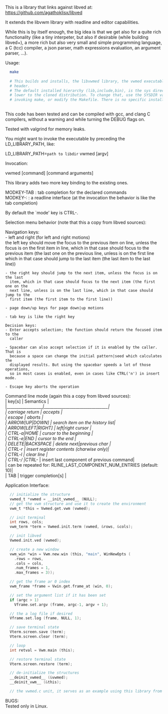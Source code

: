 This is a library that links against libved at:
https://github.com/agathoklisx/libved
  
It extends the libvwm library with readline and editor capabilities.
  
While this is by itself enough, the big idea is that we get also for
a quite rich functionality (like a tiny interpeter, but also if
desirable (while building libved+), a more rich but also very small
and simple programming language, a C (tcc) compiler, a json parser,  math expressions evaluation, an argument parser, ...).
  
Usage:
```sh
  make
  
  # This builds and installs, the libvwmed library, the vwmed executable and the required
  # header.
  # The default installed hierarchy (lib,include,bin), is the sys directory one level
  # lower to the cloned distribution. To change that, use the SYSDIR variable when
  # invoking make, or modify the Makefile. There is no specific install target.
  
```
  
This code has been tested and can be compiled with gcc, and clang C compilers,
without a warning and while turning the DEBUG flags on.  
  
Tested with valgrind for memory leaks.  
  
You might want to invoke the executable by preceding the LD_LIBRARY_PATH, like:  
  
  LD_LIBRARY_PATH=`path to libdir` vwmed [argv]  
  
Invocation:  
  
  vwmed [command] [command arguments]  
  
This library adds two more key binding to the existing ones.
  
MODKEY-TAB        : tab completion for the declared commands  
MODKEY-:          : a readline interface (at the invocation the behavior is like the tab completion)  
  
By default the `mode' key is CTRL-\.
  
Selection menu behavior (note that this a copy from libved sources):  
  
   Navigation keys:  
    - left and right (for left and right motions)  
      the left key should move the focus to the previous item on line, unless the  
      focus is on the first item in line, which in that case should focus to the  
      previous item (the last one on the previous line, unless is on the first line  
      which in that case should jump to the last item (the last item to the last  
      line))  
  
    - the right key should jump to the next item, unless the focus is on the last  
      item, which in that case should focus to the next item (the first one on the  
      next line, unless is on the last line, which in that case should jump to the  
      first item (the first item to the first line))  
  
    - page down/up keys for page down|up motions  
  
    - tab key is like the right key  
  
    Decision keys:  
    - Enter accepts selection; the function should return the focused item to the  
      caller  
  
    - Spacebar can also accept selection if it is enabled by the caller. That is 
      because a space can change the initial pattern|seed which calculates the 
      displayed results. But using the spacebar speeds a lot of those operations, 
      so in most cases is enabled, even in cases like CTRL('n') in insert mode. 
  
    - Escape key aborts the operation  
  
  
Command line mode (again this a copy from libved sources):  
 |   key[s]          |  Semantics                     |  
 |___________________|________________________________|  
 | carriage return   | accepts                        |  
 | escape            | aborts                         |  
 | ARROW[UP|DOWN]    | search item on the history list|  
 | ARROW[LEFT|RIGHT] | left|right cursor              |  
 | CTRL-a|HOME       | cursor to the beginning        |  
 | CTRL-e|END        | cursor to the end              |  
 | DELETE|BACKSPACE  | delete next|previous char      |  
 | CTRL-r            | insert register contents (charwise only)|  
 | CTRL-l            | clear line                     |  
 | CTRL-/ |CTRL-_    | insert last component of previous command|  
 |   can be repeated for: RLINE_LAST_COMPONENT_NUM_ENTRIES (default: 10)|  
 | TAB               | trigger completion[s]          |  
  
  
Application Interface:  
```C
  // initialize the structure
  vwmed_t *vwmed = __init_vwmed__ (NULL);
  // get the vwm structure and use it to create the environment
  vwm_t *this = Vwmed.get.vwm (vwmed);

  // init terminal
  int rows, cols;
  vwm_term *term = Vwmed.init.term (vwmed, &rows, &cols);

  // init libved
  Vwmed.init.ved (vwmed);

  // create a new window
  vwm_win *win = Vwm.new.win (this, "main", WinNewOpts (
    .rows = rows,
    .cols = cols,
    .num_frames = 1,
    .max_frames = 3));

  // get the frame ar 0 index
  vwm_frame *frame = Vwin.get.frame_at (win, 0);

  // set the argument list if it has been set
  if (argc > 1)
    Vframe.set.argv (frame, argc-1, argv + 1);

  // the a log file if desired
  Vframe.set.log (frame, NULL, 1);

  // save terminal state
  Vterm.screen.save (term);
  Vterm.screen.clear (term);

  // loop
  int retval = Vwm.main (this);

  // restore terminal state
  Vterm.screen.restore (term);

  // de-initialize the structures
  __deinit_vwmed__ (&vwmed);
  __deinit_vwm__ (&this);

  // the vwmed.c unit, it serves as an example using this library from C
```

BUGS:  
Tested only in Linux.  
